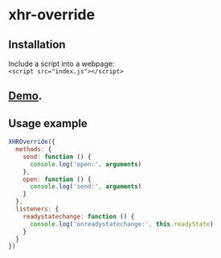 # xhr-override

## Installation

Include a script into a webpage:  
`<script src="index.js"></script>`

## [Demo](http://opudalo.github.io/xhr-override/).

## Usage example

```js
XHROverride({
  methods: {
    send: function () {
      console.log('open:', arguments)
    },
    open: function () {
      console.log('send:', arguments)
    }
  },
  listeners: {
    readystatechange: function () {
      console.log('onreadystatechange:', this.readyState)
    }
  }
})
```
